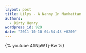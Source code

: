 ```yaml
---
layout: post
title: Lilys - A Nanny In Manhattan
authors:
  - Dirty Henry
wordpress_id: 929
date: "2011-10-10 04:54:43 +0200"
---
```


{% youtube 4fINpWTj-Bw %}
